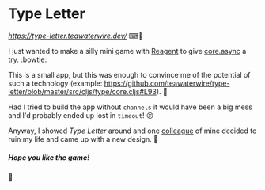 # Type Letter
_https://type-letter.teawaterwire.dev/_ ⌨💯

I just wanted to make a silly mini game with [Reagent](https://reagent-project.github.io/)
to give [core.async](https://github.com/clojure/core.async/) a try. :bowtie:

This is a small app, but this was enough to convince me of the potential of such a technology (example: https://github.com/teawaterwire/type-letter/blob/master/src/cljs/type/core.cljs#L93). :raised_hands:

Had I tried to build the app without `channels` it would have been a big mess and I'd probably ended up lost in `timeout`! :confused:

Anyway, I showed _Type Letter_ around and one [colleague](https://twitter.com/guillaumechabot) of mine 
decided to ruin my life and came up with a new design. :lipstick:

##### Hope you like the game!

:hibiscus:
